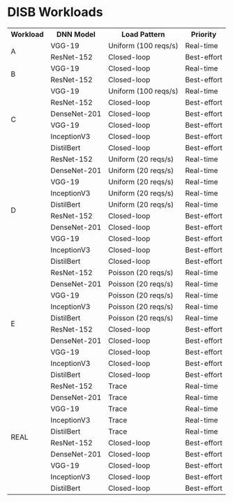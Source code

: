 # DISB Workloads

<table>
    <tr>
        <th>Workload</th>
        <th>DNN Model</th>
        <th>Load Pattern</th>
        <th>Priority</th>
    </tr>
    <tr>
        <td rowspan=2>A</td>
        <td>VGG-19</td>
        <td>Uniform (100 reqs/s)</td>
        <td>Real-time</td>
    </tr>
    <tr>
        <td>ResNet-152</td>
        <td>Closed-loop</td>
        <td>Best-effort</td>
    </tr>
    <tr>
        <td rowspan=2>B</td>
        <td>VGG-19</td>
        <td>Closed-loop</td>
        <td>Real-time</td>
    </tr>
    <tr>
        <td>ResNet-152</td>
        <td>Closed-loop</td>
        <td>Best-effort</td>
    </tr>
    <tr>
        <td rowspan=6>C</td>
        <td>VGG-19</td>
        <td>Uniform (100 reqs/s)</td>
        <td>Real-time</td>
    </tr>
    <tr>
        <td>ResNet-152</td>
        <td>Closed-loop</td>
        <td>Best-effort</td>
    </tr>
    <tr>
        <td>DenseNet-201</td>
        <td>Closed-loop</td>
        <td>Best-effort</td>
    </tr>
    <tr>
        <td>VGG-19</td>
        <td>Closed-loop</td>
        <td>Best-effort</td>
    </tr>
    <tr>
        <td>InceptionV3</td>
        <td>Closed-loop</td>
        <td>Best-effort</td>
    </tr>
    <tr>
        <td>DistilBert</td>
        <td>Closed-loop</td>
        <td>Best-effort</td>
    </tr>
    <tr>
        <td rowspan=10>D</td>
        <td>ResNet-152</td>
        <td>Uniform (20 reqs/s)</td>
        <td>Real-time</td>
    </tr>
    <tr>
        <td>DenseNet-201</td>
        <td>Uniform (20 reqs/s)</td>
        <td>Real-time</td>
    </tr>
    <tr>
        <td>VGG-19</td>
        <td>Uniform (20 reqs/s)</td>
        <td>Real-time</td>
    </tr>
    <tr>
        <td>InceptionV3</td>
        <td>Uniform (20 reqs/s)</td>
        <td>Real-time</td>
    </tr>
    <tr>
        <td>DistilBert</td>
        <td>Uniform (20 reqs/s)</td>
        <td>Real-time</td>
    </tr>
    <tr>
        <td>ResNet-152</td>
        <td>Closed-loop</td>
        <td>Best-effort</td>
    </tr>
    <tr>
        <td>DenseNet-201</td>
        <td>Closed-loop</td>
        <td>Best-effort</td>
    </tr>
    <tr>
        <td>VGG-19</td>
        <td>Closed-loop</td>
        <td>Best-effort</td>
    </tr>
    <tr>
        <td>InceptionV3</td>
        <td>Closed-loop</td>
        <td>Best-effort</td>
    </tr>
    <tr>
        <td>DistilBert</td>
        <td>Closed-loop</td>
        <td>Best-effort</td>
    </tr>
    <tr>
        <td rowspan=10>E</td>
        <td>ResNet-152</td>
        <td>Poisson (20 reqs/s)</td>
        <td>Real-time</td>
    </tr>
    <tr>
        <td>DenseNet-201</td>
        <td>Poisson (20 reqs/s)</td>
        <td>Real-time</td>
    </tr>
    <tr>
        <td>VGG-19</td>
        <td>Poisson (20 reqs/s)</td>
        <td>Real-time</td>
    </tr>
    <tr>
        <td>InceptionV3</td>
        <td>Poisson (20 reqs/s)</td>
        <td>Real-time</td>
    </tr>
    <tr>
        <td>DistilBert</td>
        <td>Poisson (20 reqs/s)</td>
        <td>Real-time</td>
    </tr>
    <tr>
        <td>ResNet-152</td>
        <td>Closed-loop</td>
        <td>Best-effort</td>
    </tr>
    <tr>
        <td>DenseNet-201</td>
        <td>Closed-loop</td>
        <td>Best-effort</td>
    </tr>
    <tr>
        <td>VGG-19</td>
        <td>Closed-loop</td>
        <td>Best-effort</td>
    </tr>
    <tr>
        <td>InceptionV3</td>
        <td>Closed-loop</td>
        <td>Best-effort</td>
    </tr>
    <tr>
        <td>DistilBert</td>
        <td>Closed-loop</td>
        <td>Best-effort</td>
    </tr>
    <tr>
        <td rowspan=10>REAL</td>
        <td>ResNet-152</td>
        <td>Trace</td>
        <td>Real-time</td>
    </tr>
    <tr>
        <td>DenseNet-201</td>
        <td>Trace</td>
        <td>Real-time</td>
    </tr>
    <tr>
        <td>VGG-19</td>
        <td>Trace</td>
        <td>Real-time</td>
    </tr>
    <tr>
        <td>InceptionV3</td>
        <td>Trace</td>
        <td>Real-time</td>
    </tr>
    <tr>
        <td>DistilBert</td>
        <td>Trace</td>
        <td>Real-time</td>
    </tr>
    <tr>
        <td>ResNet-152</td>
        <td>Closed-loop</td>
        <td>Best-effort</td>
    </tr>
    <tr>
        <td>DenseNet-201</td>
        <td>Closed-loop</td>
        <td>Best-effort</td>
    </tr>
    <tr>
        <td>VGG-19</td>
        <td>Closed-loop</td>
        <td>Best-effort</td>
    </tr>
    <tr>
        <td>InceptionV3</td>
        <td>Closed-loop</td>
        <td>Best-effort</td>
    </tr>
    <tr>
        <td>DistilBert</td>
        <td>Closed-loop</td>
        <td>Best-effort</td>
    </tr>
</table>